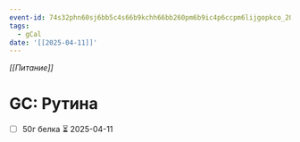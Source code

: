 ```yaml
---
event-id: 74s32phn60sj6bb5c4s66b9kchh66bb260pm6b9ic4p6ccpm6lijgopkco_20250411T063500Z
tags:
  - gCal
date: '[[2025-04-11]]'
---
```

*[[Питание]]*
# GC: Рутина
- [ ] 50г белка ⏳ 2025-04-11
